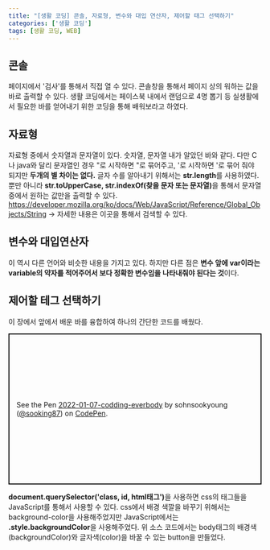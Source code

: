 ```yaml
---
title: "[생활 코딩] 콘솔, 자료형, 변수와 대입 연산자, 제어할 태그 선택하기"
categories: ['생활 코딩']
tags: [생활 코딩, WEB]
---
```


## 콘솔
페이지에서 '검사'를 통해서 직접 열 수 있다. 콘솔창을 통해서 페이지 상의 워하는 값을 바로 출력할 수 있다. 생활 코딩에서는 페이스북 내에서 랜덤으로 4명 뽑기 등 실생활에서 필요한 바를 얻어내기 위한 코딩을 통해 배워보라고 하였다.<br>

## 자료형
자료형 중에서 숫자열과 문자열이 있다. 숫자열, 문자열 내가 알았던 바와 같다. 다만 C나 java와 달리 문자열인 경우 "로 시작하면 "로 묶어주고, '로 시작하면 '로 묶어 줘야 되지만 <strong>두개의 별 차이는 없다.</strong>
글자 수를 알아내기 위해서는 <strong>str.length</strong>를 사용하였다. 뿐만 아니라 <strong>str.toUpperCase, str.indexOf(찾을 문자 또는 문자열)</strong>을 통해서 문자열 중에서 원하는 값만을
출력할 수 있다. 
https://developer.mozilla.org/ko/docs/Web/JavaScript/Reference/Global_Objects/String
-> 자세한 내용은 이곳을 통해서 검색할 수 있다.<br>

## 변수와 대입연산자
이 역시 다른 언어와 비슷한 내용을 가지고 있다. 하지만 다른 점은 <strong>변수 앞에 var이라는 variable의 약자를 적어주어서 보다 정확한 변수임을 나타내줘야 된다는 것</strong>이다. 

## 제어할 테그 선택하기
이 장에서 앞에서 배운 바를 융합하여 하나의 간단한 코드를 배웠다. 
<p class="codepen" data-height="300" data-default-tab="html,result" data-slug-hash="zYELOjJ" data-user="sooking87" style="height: 300px; box-sizing: border-box; display: flex; align-items: center; justify-content: center; border: 2px solid; margin: 1em 0; padding: 1em;">
  <span>See the Pen <a href="https://codepen.io/sooking87/pen/zYELOjJ">
  2022-01-07-codding-everbody</a> by sohnsookyoung (<a href="https://codepen.io/sooking87">@sooking87</a>)
  on <a href="https://codepen.io">CodePen</a>.</span>
</p>
<script async src="https://cpwebassets.codepen.io/assets/embed/ei.js"></script>
<strong>document.querySelector('class, id, html태그')</strong>을 사용하면 css의 태그들을 JavaScript를 통해서 사용할 수 있다. css에서 배경 색깔을 바꾸기 위해서는 background-color을 사용해주었지만 JavaScript에서는 <strong>.style.backgroundColor</strong>을 사용해주었다.
위 소스 코드에서는 body태그의 배경색(backgroundColor)와 글자색(color)을 바꿀 수 있는 button을 만들었다. 
